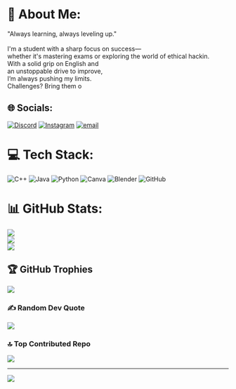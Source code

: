 # 💫 About Me:
"Always learning, always leveling up."<br><br>I'm a student with a sharp focus on success—<br>whether it's mastering exams or exploring the world of ethical hackin. <br>With a solid grip on English and <br>an unstoppable drive to improve,<br>I’m always pushing my limits.<br>Challenges? Bring them o


## 🌐 Socials:
[![Discord](https://img.shields.io/badge/Discord-%237289DA.svg?logo=discord&logoColor=white)](https://discord.gg/zero_prog) [![Instagram](https://img.shields.io/badge/Instagram-%23E4405F.svg?logo=Instagram&logoColor=white)](https://instagram.com/_1rvx0_) [![email](https://img.shields.io/badge/Email-D14836?logo=gmail&logoColor=white)](mailto:u.u.e1006q@gmail.com) 

# 💻 Tech Stack:
![C++](https://img.shields.io/badge/c++-%2300599C.svg?style=for-the-badge&logo=c%2B%2B&logoColor=white) ![Java](https://img.shields.io/badge/java-%23ED8B00.svg?style=for-the-badge&logo=openjdk&logoColor=white) ![Python](https://img.shields.io/badge/python-3670A0?style=for-the-badge&logo=python&logoColor=ffdd54) ![Canva](https://img.shields.io/badge/Canva-%2300C4CC.svg?style=for-the-badge&logo=Canva&logoColor=white) ![Blender](https://img.shields.io/badge/blender-%23F5792A.svg?style=for-the-badge&logo=blender&logoColor=white) ![GitHub](https://img.shields.io/badge/github-%23121011.svg?style=for-the-badge&logo=github&logoColor=white)
# 📊 GitHub Stats:
![](https://github-readme-stats.vercel.app/api?username=rvx00&theme=dark&hide_border=false&include_all_commits=false&count_private=false)<br/>
![](https://nirzak-streak-stats.vercel.app/?user=rvx00&theme=dark&hide_border=false)<br/>
![](https://github-readme-stats.vercel.app/api/top-langs/?username=rvx00&theme=dark&hide_border=false&include_all_commits=false&count_private=false&layout=compact)

## 🏆 GitHub Trophies
![](https://github-profile-trophy.vercel.app/?username=rvx00&theme=radical&no-frame=false&no-bg=false&margin-w=4)

### ✍️ Random Dev Quote
![](https://quotes-github-readme.vercel.app/api?type=vetical&theme=dark)

### 🔝 Top Contributed Repo
![](https://github-contributor-stats.vercel.app/api?username=rvx00&limit=5&theme=dark&combine_all_yearly_contributions=true)

---
[![](https://visitcount.itsvg.in/api?id=rvx00&icon=2&color=3)](https://visitcount.itsvg.in)

<!-- Proudly created with GPRM ( https://gprm.itsvg.in ) -->
